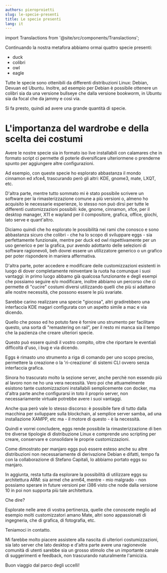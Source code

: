 ```yaml
---
authors: pieroproietti
slug: le-specie-presenti
title: Le specie presenti
lang: it
---
```

import Translactions from '@site/src/components/Translactions';

<Translactions />

Continuando la nostra metafora abbiamo ormai quattro specie presenti:

* duck
* colibri
* owl 
* eagle

Tutte le specie sono ottenibili da differenti distribuzioni Linux: Debian, Devuan ed Ubuntu. Inoltre, ad esempio per Debian è possibile ottenere un colibri sia da una versione bullseye che dalla versione bookworm, in Ubuntu sia da focal che da jammy e così via.

Si fa presto, quindi ad avere una grande quantità di specie.


# L'importanza del wardrobe e della scelta dei costumi

Avere le nostre specie sia in formato iso live installabili con calamares che in formato script ci permette di poterle diversificare ulteriormene o prenderne spunto per aggiungere altre configurazioni.

Ad esempio, con queste specie ho esplorato abbastanza il mondo cinnamon ed xfce4, trascurando però gli altri: KDE, gnome3, mate, LXQT, etc.

D'altra parte, mentre tutto sommato mi è stato possibile scrivere un software per la rimasterizzazione comune a più versioni o, almeno ho acquisito le necessarie esperienze, lo stesso non può dirsi per tutte le differenti customizzazioni possibili: kde, gnome, cinnamon, xfce, per il desktop manager, X11 e wayland per il compositore, grafica, office, giochi, lato serve e quant'altro.

Diciamo quindi che ho esplorato le possibilità nei rami che conosco e sono abbastanza sicuro che colibri - che ha lo scopo di sviluppare eggs - sia perfettamente funzionale, mentre per duck ed owl rispettivamente per un uso generico e per la grafica, pur avendo adottanto delle selezioni di software ragionevoli, beh dovrei essere un utilizzatore generico o un grafico per poter rispondere in maniera affermativa.

D'altra parte, poter accedere e modificare deile customizzazioni esistenti in luogo di dover completamente reinventare la ruota ha comunque i suoi vantaggi: in primo luogo abbamo già qualcosa funzionante e degli esempi che possiamo seguire e/o modificare, inoltre abbiamo un percorso che ci permette di "cucire" costumi diversi utilizzando quelli che più si adattano alle nostre necessità, che possono essere le più svariate.

Sarebbe carino realizzare una specie "giocosa", altri gradirebbero una interfaccia KDE magari configurata con un aspetto simile a mac e via dicendo.

Quello che posso ed ho potuto fare è fornire uno strumento per facilitare questo, una sorta di "remastering on rail", per il resto mi manca sia il tempo che la pazienza che creare ulteriori specie.

Questo può essere quindi il vostro compito, oltre che riportare le eventiali difficoltà d'uso, i bug e via dicendo. 


Eggs è rimasto uno strumento a riga di comando per uno scopo preciso, permettere la creazione o la 'ri-creazione' di sistemi CLI ovvero senza interfaccia grafica.

Sinora ho trascurato molto la sezione server, anche perchè non essendo più al lavoro non ne ho una vera necessità. Vero poi che attuamelmente esistono tante customizzazioni installabili semplicemente con docker, ma d'altra parte anche configurarsi in toto il proprio server, non necessariamente virtuale potrebbe avere i suoi vantaggi.

Anche qua però vale lo stesso discorso: è possibile fare di tutto dalla macchina per sviluppare sulla blockchain, al semplice server samba, ad una installazione XAMPP, etc ma - il motore di questo - è la necessità.

Quindi e vorrei concludere, eggs rende possibile la rimasterizzazione di ben tre diverse tipologie di distribuzione Linux e comprende uno scripting per creare, conservare e consolidare le proprie customizzazioni.

Come dimostrato per manjaro eggs può essere esteso anche su altre distribuzioni non necessariamente di derivazione Debian e difatti, tempo fa con la collaborazione di Stefano Capitali, lo abbiamo portato eggs su manjaro.

In aggiunta, resta tutta da esplorare la possibilità di utilizzare eggs su architettura ARM: sia armel che arm64, mentre - mio malgrado - non possiamo sperare in future versioni per i386 visto che node dalla versione 10 in poi non supporta più tale architettura.

Che dire? 

Esplorate nelle aree di vostra pertinenza, quelle che conoscete meglio ad esempio molti customizzatori amano Mate, altri sono appassionati di ingegneria, che di grafica, di fotografia, etc.

Teniamoci in contatto. 

Mi farebbe molto piacere assistere alla nascita di ulteriori costumizzazioni, sia lato server che lato desktop e d'altra parte avere una ragionevole comunità di utenti sarebbe sia un grosso stimolo che un importante canale di suggerimenti e feedback, non trascurando naturalmente l'amicizia.

Buon viaggio dal parco degli uccelli!
